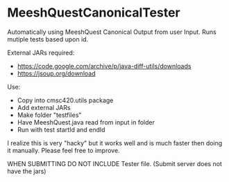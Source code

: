 # MeeshQuestCanonicalTester
Automatically using MeeshQuest Canonical Output from user Input. Runs mutiple tests based upon id. 

External JARs required:
* https://code.google.com/archive/p/java-diff-utils/downloads
* https://jsoup.org/download

Use:
* Copy into cmsc420.utils package
* Add external JARs
* Make folder "testfiles"
* Have MeeshQuest.java read from input in folder
* Run with test startId and endId

I realize this is very "hacky" but it works well and is much faster then doing it manually.
Please feel free to improve. 

WHEN SUBMITTING DO NOT INCLUDE Tester file. (Submit server does not have the jars)
